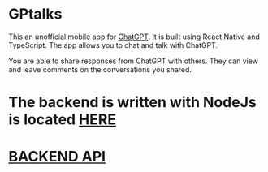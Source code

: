 # GPtalks

This an unofficial mobile app for [ChatGPT](https://chat.openai.com/). It is built using React Native and TypeScript.
The app allows you to chat and talk with ChatGPT.

You are able to share responses from ChatGPT with others. They can view and leave comments on the conversations you shared.

# The backend is written with NodeJs is located [HERE](https://github.com/noelzappy/gptalks-api)

# [BACKEND API](https://github.com/noelzappy/gptalks-api)

